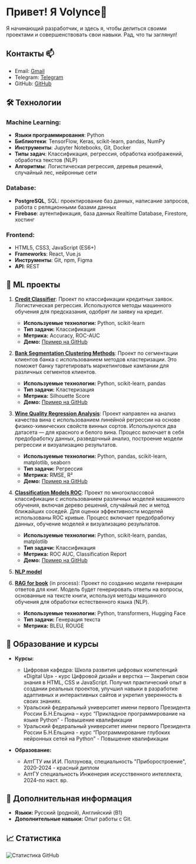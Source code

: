 # Привет! Я Volynce👋

Я начинающий разработчик, и здесь я, чтобы делиться своими проектами и совершенствовать свои навыки. Рад, что ты заглянул!

## Контакты 📫
- Email: [Gmail](mailto:volyncevichartem@gmail.com)
- Telegram: [Telegram](https://t.me/volynce)
- GitHub: [GitHub](https://github.com/Volynce)

## 🛠 Технологии

### **Machine Learning:**
- **Языки программирования**: Python
- **Библиотеки**: TensorFlow, Keras, scikit-learn, pandas, NumPy
- **Инструменты**: Jupyter Notebooks, Git, Docker
- **Типы задач**: Классификация, регрессия, обработка изображений, обработка текстов (NLP)
- **Алгоритмы**: Логистическая регрессия, деревья решений, случайный лес, нейронные сети

### **Database:**
- **PostgreSQL**, SQL: проектирование баз данных, написание запросов, работа с реляционными базами данных
- **Firebase**: аутентификация, база данных Realtime Database, Firestore, хостинг

### **Frontend:**
- HTML5, CSS3, JavaScript (ES6+)
- **Frameworks**: React, Vue.js
- **Инструменты**: Git, npm, Figma
- **API**: REST

## 📂 ML проекты

1. **[Credit Classifier](https://github.com/Volynce/credit_classifier)**: Проект по классификации кредитных заявок. Логистическая регрессия. Используются методы машинного обучения для предсказания, одобрят ли заявку на кредит.  
   - **Используемые технологии:** Python, scikit-learn  
   - **Тип задачи:** Классификация  
   - **Метрика:** Accuracy, ROC-AUC  
   - **Демо:** [Пример на GitHub](https://github.com/Volynce/credit_classifier)

2. **[Bank Segmentation Clustering Methods](https://github.com/Volynce/bank_segmentation_clustering_methods)**: Проект по сегментации клиентов банка с использованием методов кластеризации. Это поможет банку таргетировать маркетинговые кампании для различных сегментов клиентов.  
   - **Используемые технологии:** Python, scikit-learn, pandas  
   - **Тип задачи:** Кластеризация  
   - **Метрика:** Silhouette Score  
   - **Демо:** [Пример на GitHub](https://github.com/Volynce/bank_segmentation_clustering_methods)

3. **[Wine Quality Regression Analysis](https://github.com/Volynce/wine_quality_regression_analysis)**: Проект направлен на анализ качества вина с использованием линейной регрессии на основе физико-химических свойств винных сортов. Используются два датасета — для красного и белого вина. Процесс включает в себя предобработку данных, разведочный анализ, построение модели регрессии и визуализацию результатов.  
   - **Используемые технологии:** Python, pandas, scikit-learn, matplotlib, seaborn  
   - **Тип задачи:** Регрессия  
   - **Метрика:** RMSE, R²  
   - **Демо:** [Пример на GitHub](https://github.com/Volynce/wine_quality_regression_analysis)

4. **[Classification Models ROC](https://github.com/Volynce/classification_models_ROC)**: Проект по многоклассовой классификации с использованием различных моделей машинного обучения, включая дерево решений, случайный лес и метод ближайших соседей. Для оценки эффективности моделей использованы ROC кривые. Процесс включает предобработку данных, обучение моделей и визуализацию результатов.
   - **Используемые технологии:** Python, scikit-learn, pandas, matplotlib  
   - **Тип задачи:** Классификация  
   - **Метрика:** ROC AUC, Classification Report  
   - **Демо:** [Пример на GitHub](https://github.com/Volynce/classification_models_ROC)

6. **[NLP model](https://github.com/Volynce/wine_quality_regression_analysis)** 

7. **[RAG for book](.)** (in process): Проект по созданию модели генерации ответов для книг. Модель будет генерировать ответы на вопросы, основанные на тексте книги, используя методы машинного обучения для обработки естественного языка (NLP).  
   - **Используемые технологии:** Python, transformers, Hugging Face  
   - **Тип задачи:** Генерация текста  
   - **Метрика:** BLEU, ROUGE 

## 🌱 Образование и курсы

- **Курсы:**
    - Цифровая кафедра: Школа развития цифровых компетенций «Digital Up» - курс Цифровой дизайн и верстка — Закрепил свои знания в HTML, CSS и JavaScript. Получил практический опыт в создании реальных проектов, улучшил навыки в разработке адаптивных и интерактивных сайтов и укрепил уверенность в своих знаниях.
    - Уральский федеральный университет имени первого Президента России Б.Н.Ельцина – курс “Прикладное программирование на языке Python” - Повышение квалификации
    - Уральский федеральный университет имени первого Президента России Б.Н.Ельцина - курс “Программирование глубоких нейронных сетей на Python” - Повышение квалификации

- **Образование:**
    - АлтГТУ им И.И. Ползунова, специальность "Приборостроение", 2020-2024 - красный диплом
    - АлтГУ специальность Инженерия искусственного интеллекта, 2024-по наст. вр.

## 🚀 Дополнительная информация

- **Языки:** Русский (родной), Английский (B1)
- **Дополнительные навыки:** Опыт работы с Git.

## 📈 Статистика

![Статистика GitHub](https://github-readme-stats.vercel.app/api?username=volynce&show_icons=true)

